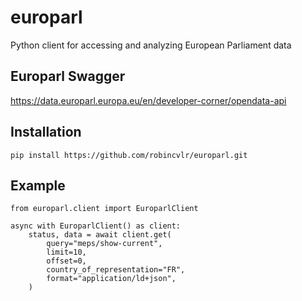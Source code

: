 # europarl
Python client for accessing and analyzing European Parliament data

## Europarl Swagger
https://data.europarl.europa.eu/en/developer-corner/opendata-api

## Installation
`pip install https://github.com/robincvlr/europarl.git`

## Example
```
from europarl.client import EuroparlClient

async with EuroparlClient() as client:
    status, data = await client.get(
        query="meps/show-current",
        limit=10,
        offset=0,
        country_of_representation="FR",
        format="application/ld+json",
    )
```
